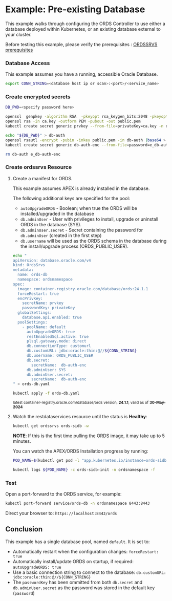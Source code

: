 # Example: Pre-existing Database

This example walks through configuring the ORDS Controller to use either a database deployed within Kubernetes, or an existing database external to your cluster.

Before testing this example, please verify the prerequisites : [ORDSSRVS prerequisites](../README.md#prerequisites)

### Database Access

This example assumes you have a running, accessible Oracle Database.  

```bash
export CONN_STRING=<database host ip or scan>:<port>/<service_name>
```

### Create encrypted secrets 

```bash
DB_PWD=<specify password here>

openssl  genpkey -algorithm RSA  -pkeyopt rsa_keygen_bits:2048 -pkeyopt rsa_keygen_pubexp:65537 > ca.key
openssl rsa -in ca.key -outform PEM -pubout -out public.pem
kubectl create secret generic prvkey --from-file=privateKey=ca.key -n ordsnamespace

echo "${DB_PWD}" > db-auth
openssl rsautl -encrypt -pubin -inkey public.pem -in db-auth |base64 > e_db-auth-enc
kubectl create secret generic db-auth-enc --from-file=password=e_db-auth-enc -n ordsnamespace

rm db-auth e_db-auth-enc

```

### Create ordssrvs Resource

1. Create a manifest for ORDS.

    This example assumes APEX is already installed in the database.

    The following additional keys are specified for the pool:
    * `autoUpgradeORDS` - Boolean; when true the ORDS will be installed/upgraded in the database
    * `db.adminUser` - User with privileges to install, upgrade or uninstall ORDS in the database (SYS).
    * `db.adminUser.secret` - Secret containing the password for `db.adminUser` (created in the first step)
    * `db.username` will be used as the ORDS schema in the database during the install/upgrade process (ORDS_PUBLIC_USER).

    ```bash
    echo "
    apiVersion: database.oracle.com/v4
    kind: OrdsSrvs
    metadata:
      name: ords-db
      namespace: ordsnamespace
    spec:
      image: container-registry.oracle.com/database/ords:24.1.1
      forceRestart: true
      encPrivKey:
        secretName: prvkey
        passwordKey: privateKey
      globalSettings:
        database.api.enabled: true
      poolSettings:
        - poolName: default
          autoUpgradeORDS: true
          restEnabledSql.active: true
          plsql.gateway.mode: direct
          db.connectionType: customurl
          db.customURL: jdbc:oracle:thin:@//${CONN_STRING}
          db.username: ORDS_PUBLIC_USER
          db.secret:
            secretName:  db-auth-enc
          db.adminUser: SYS
          db.adminUser.secret:
            secretName:  db-auth-enc
    " > ords-db.yaml

    kubectl apply -f ords-db.yaml
    ```

    <sup>latest container-registry.oracle.com/database/ords version, **24.1.1**, valid as of **30-May-2024**</sup>
    
1. Watch the restdataservices resource until the status is **Healthy**:
    ```bash
    kubectl get ordssrvs ords-sidb -w
    ```

    **NOTE**: If this is the first time pulling the ORDS image, it may take up to 5 minutes.

    You can watch the APEX/ORDS Installation progress by running:

    ```bash
    POD_NAME=$(kubectl get pod -l "app.kubernetes.io/instance=ords-sidb" -o custom-columns=NAME:.metadata.name -n ordsnamespace --no-headers)

    kubectl logs ${POD_NAME} -c ords-sidb-init -n ordsnamespace -f
    ```

### Test

Open a port-forward to the ORDS service, for example:

```bash
kubectl port-forward service/ords-db -n ordsnamespace 8443:8443
```

Direct your browser to: `https://localhost:8443/ords`


## Conclusion

This example has a single database pool, named `default`.  It is set to:

* Automatically restart when the configuration changes: `forceRestart: true`
* Automatically install/update ORDS on startup, if required: `autoUpgradeORDS: true`
* Use a basic connection string to connect to the database: `db.customURL: jdbc:oracle:thin:@//${CONN_STRING}`
* The `passwordKey` has been ommitted from both `db.secret` and `db.adminUser.secret` as the password was stored in the default key (`password`)
